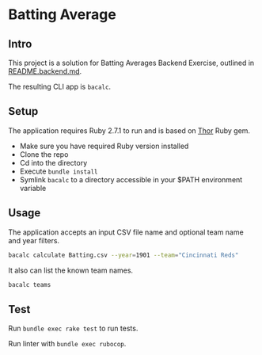 # Batting Average

## Intro

This project is a solution for Batting Averages Backend Exercise, outlined in [README.backend.md](README.backend.md).

The resulting CLI app is `bacalc`.

## Setup

The application requires Ruby 2.7.1 to run and is based on [Thor](http://whatisthor.com/) Ruby gem.

- Make sure you have required Ruby version installed
- Clone the repo
- Cd into the directory
- Execute `bundle install`
- Symlink `bacalc` to a directory accessible in your $PATH environment variable

## Usage

The application accepts an input CSV file name and optional team name and year filters.

```bash
bacalc calculate Batting.csv --year=1901 --team="Cincinnati Reds"
```

It also can list the known team names.

```bash
bacalc teams
```

## Test

Run `bundle exec rake test` to run tests.

Run linter with `bundle exec rubocop`.
